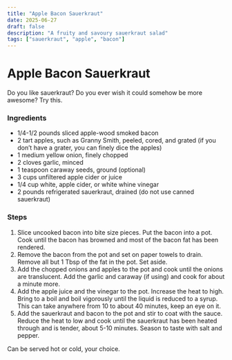 ```yaml
---
title: "Apple Bacon Sauerkraut"
date: 2025-06-27
draft: false
description: "A fruity and savoury sauerkraut salad"
tags: ["sauerkraut", "apple", "bacon"]
---
```


# Apple Bacon Sauerkraut

Do you like sauerkraut? Do you ever wish it could somehow be more awesome? Try this.

### Ingredients

* 1/4-1/2 pounds sliced apple-wood smoked bacon
* 2 tart apples, such as Granny Smith, peeled, cored, and grated (if you don’t have a grater, you can finely dice the apples)
* 1 medium yellow onion, finely chopped
* 2 cloves garlic, minced
* 1 teaspoon caraway seeds, ground (optional)
* 3 cups unfiltered apple cider or juice
* 1/4 cup white, apple cider, or white whine vinegar
* 2 pounds refrigerated sauerkraut, drained (do not use canned sauerkraut)

### Steps

1. Slice uncooked bacon into bite size pieces. Put the bacon into a pot. Cook until the bacon has browned and most of the bacon fat has been rendered.
2. Remove the bacon from the pot and set on paper towels to drain. Remove all but 1 Tbsp of the fat in the pot. Set aside.
3. Add the chopped onions and apples to the pot and cook until the onions are translucent. Add the garlic and caraway (if using) and cook for about a minute more.
4. Add the apple juice and the vinegar to the pot. Increase the heat to high. Bring to a boil and boil vigorously until the liquid is reduced to a syrup. This can take anywhere from 10 to about 40 minutes, keep an eye on it.
5. Add the sauerkraut and bacon to the pot and stir to coat with the sauce. Reduce the heat to low and cook until the sauerkraut has been heated through and is tender, about 5-10 minutes. Season to taste with salt and pepper.

Can be served hot or cold, your choice.


